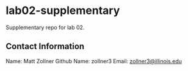# lab02-supplementary
Supplementary repo for lab 02.

## Contact Information

Name: Matt Zollner
Github Name: zollner3
Email: zollner3@illinois.edu

